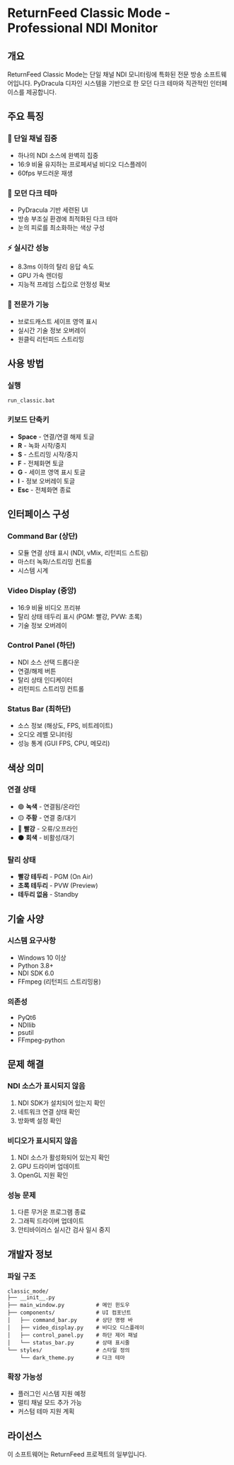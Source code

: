 # ReturnFeed Classic Mode - Professional NDI Monitor

## 개요
ReturnFeed Classic Mode는 단일 채널 NDI 모니터링에 특화된 전문 방송 소프트웨어입니다. PyDracula 디자인 시스템을 기반으로 한 모던 다크 테마와 직관적인 인터페이스를 제공합니다.

## 주요 특징

### 🎯 단일 채널 집중
- 하나의 NDI 소스에 완벽히 집중
- 16:9 비율 유지하는 프로페셔널 비디오 디스플레이
- 60fps 부드러운 재생

### 🎨 모던 다크 테마
- PyDracula 기반 세련된 UI
- 방송 부조실 환경에 최적화된 다크 테마
- 눈의 피로를 최소화하는 색상 구성

### ⚡ 실시간 성능
- 8.3ms 이하의 탈리 응답 속도
- GPU 가속 렌더링
- 지능적 프레임 스킵으로 안정성 확보

### 🔧 전문가 기능
- 브로드캐스트 세이프 영역 표시
- 실시간 기술 정보 오버레이
- 원클릭 리턴피드 스트리밍

## 사용 방법

### 실행
```batch
run_classic.bat
```

### 키보드 단축키
- **Space** - 연결/연결 해제 토글
- **R** - 녹화 시작/중지
- **S** - 스트리밍 시작/중지
- **F** - 전체화면 토글
- **G** - 세이프 영역 표시 토글
- **I** - 정보 오버레이 토글
- **Esc** - 전체화면 종료

## 인터페이스 구성

### Command Bar (상단)
- 모듈 연결 상태 표시 (NDI, vMix, 리턴피드 스트림)
- 마스터 녹화/스트리밍 컨트롤
- 시스템 시계

### Video Display (중앙)
- 16:9 비율 비디오 프리뷰
- 탈리 상태 테두리 표시 (PGM: 빨강, PVW: 초록)
- 기술 정보 오버레이

### Control Panel (하단)
- NDI 소스 선택 드롭다운
- 연결/해제 버튼
- 탈리 상태 인디케이터
- 리턴피드 스트리밍 컨트롤

### Status Bar (최하단)
- 소스 정보 (해상도, FPS, 비트레이트)
- 오디오 레벨 모니터링
- 성능 통계 (GUI FPS, CPU, 메모리)

## 색상 의미

### 연결 상태
- 🟢 **녹색** - 연결됨/온라인
- 🟡 **주황** - 연결 중/대기
- 🔴 **빨강** - 오류/오프라인
- ⚫ **회색** - 비활성/대기

### 탈리 상태
- **빨강 테두리** - PGM (On Air)
- **초록 테두리** - PVW (Preview)
- **테두리 없음** - Standby

## 기술 사양

### 시스템 요구사항
- Windows 10 이상
- Python 3.8+
- NDI SDK 6.0
- FFmpeg (리턴피드 스트리밍용)

### 의존성
- PyQt6
- NDIlib
- psutil
- FFmpeg-python

## 문제 해결

### NDI 소스가 표시되지 않음
1. NDI SDK가 설치되어 있는지 확인
2. 네트워크 연결 상태 확인
3. 방화벽 설정 확인

### 비디오가 표시되지 않음
1. NDI 소스가 활성화되어 있는지 확인
2. GPU 드라이버 업데이트
3. OpenGL 지원 확인

### 성능 문제
1. 다른 무거운 프로그램 종료
2. 그래픽 드라이버 업데이트
3. 안티바이러스 실시간 검사 일시 중지

## 개발자 정보

### 파일 구조
```
classic_mode/
├── __init__.py
├── main_window.py          # 메인 윈도우
├── components/             # UI 컴포넌트
│   ├── command_bar.py      # 상단 명령 바
│   ├── video_display.py    # 비디오 디스플레이
│   ├── control_panel.py    # 하단 제어 패널
│   └── status_bar.py       # 상태 표시줄
└── styles/                 # 스타일 정의
    └── dark_theme.py       # 다크 테마
```

### 확장 가능성
- 플러그인 시스템 지원 예정
- 멀티 채널 모드 추가 가능
- 커스텀 테마 지원 계획

## 라이선스
이 소프트웨어는 ReturnFeed 프로젝트의 일부입니다.